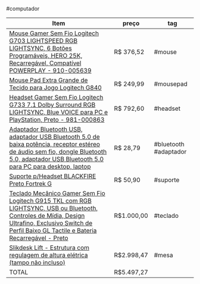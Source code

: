 #computador

| Item                                                                                                                                                                                                                                                                                                                           | preço      | tag                   |
|--------------------------------------------------------------------------------------------------------------------------------------------------------------------------------------------------------------------------------------------------------------------------------------------------------------------------------|------------|-----------------------|
| [Mouse Gamer Sem Fio Logitech G703 LIGHTSPEED RGB LIGHTSYNC, 6 Botões Programáveis, HERO 25K, Recarregável, Compatível POWERPLAY - 910-005639](https://www.kabum.com.br/produto/102651/mouse-gamer-sem-fio-logitech-g703-lightspeed-rgb-lightsync-6-bot-es-program-veis-hero-25k-recarreg-vel-compat-vel-powerplay-910-005639) | R$ 376,52  | #mouse                |
| [Mouse Pad Extra Grande de Tecido para Jogo Logitech G840](https://www.amazon.com.br/dp/B0745N6CMD?psc=1&ref=ppx_yo2ov_dt_b_product_details)                                                                                                                                                                                   | R$ 249,99  | #mousepad             |
| [Headset Gamer Sem Fio Logitech G733 7.1 Dolby Surround RGB LIGHTSYNC, Blue VOICE para PC e PlayStation, Preto - 981-000863](https://www.kabum.com.br/produto/120487/headset-gamer-sem-fio-logitech-g733-7-1-dolby-surround-rgb-lightsync-blue-voice-para-pc-e-playstation-preto-981-000863)                                   | R$ 792,60  | #headset              |
| [Adaptador Bluetooth USB, adaptador USB Bluetooth 5.0 de baixa potência, receptor estéreo de áudio sem fio, dongle Bluetooth 5.0, adaptador USB Bluetooth 5.0 para PC para desktop, laptop](https://www.amazon.com.br/dp/B08G87YJX4?psc=1&ref=ppx_yo2ov_dt_b_product_details)                                                  | R$ 28,79   | #bluetooth #adaptador |
| [Suporte p/Headset BLACKFIRE Preto Fortrek G](https://www.amazon.com.br/dp/B08K9DPJCY?psc=1&ref=ppx_yo2ov_dt_b_product_details)                                                                                                                                                                                                | R$ 50,90   | #suporte              |
| [Teclado Mecânico Gamer Sem Fio Logitech G915 TKL com RGB LIGHTSYNC, USB ou Bluetooth, Controles de Mídia, Design Ultrafino, Exclusivo Switch de Perfil Baixo GL Tactile e Bateria Recarregável - Preto](https://www.amazon.com.br/dp/B085RLZ1C4?psc=1&ref=ppx_yo2ov_dt_b_product_details)                                     | R$1.000,00 | #teclado              |
| [Slikdesk Lift - Estrutura com regulagem de altura elétrica (tampo não incluso)](https://loja.slik.com.br/produtos/slikdesk-lift-estrutura-com-regulagem-de-altura-eletrica-tampo-nao-incluso/)                                                                                                                                | R$2.998,47 | #mesa                 |
| TOTAL                                                                                                                                                                                                                                                                                                                          | R$5.497,27 |                       |

